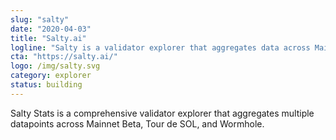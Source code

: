 ```yaml
---
slug: "salty"
date: "2020-04-03"
title: "Salty.ai"
logline: "Salty is a validator explorer that aggregates data across Mainnet Beta, Tour de SOL, and Wormhole."
cta: "https://salty.ai/"
logo: /img/salty.svg
category: explorer
status: building
---
```


Salty Stats is a comprehensive validator explorer that aggregates multiple datapoints across Mainnet Beta, Tour de SOL, and Wormhole.
